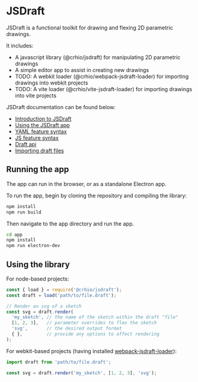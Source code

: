 # JSDraft

JSDraft is a functional toolkit for drawing and flexing 2D parametric drawings.

It includes:
- A javascript library (@crhio/jsdraft) for manipulating 2D parametric drawings
- A simple editor app to assist in creating new drawings
- TODO: A webkit loader (@crhio/webpack-jsdraft-loader) for importing drawings into webkit projects
- TODO: A vite loader (@crhio/vite-jsdraft-loader) for importing drawings into vite projects


JSDraft documentation can be found below:

* [Introduction to JSDraft](documentation/introduction.md)
* [Using the JSDraft app](documentation/app.md)
* [YAML feature syntax](documentation/yaml-syntax.md)
* [JS feature syntax](documentation/js-syntax.md)
* [Draft api](documentation/api.md)
* [Importing draft files](documentation/importing.md)

## Running the app

The app can run in the browser, or as a standalone Electron app.

To run the app, begin by cloning the repository and compiling the library:
```bash
npm install
npm run build
```

Then navigate to the app directory and run the app.
```bash
cd app
npm install
npm run electron-dev
```

## Using the library

For node-based projects:
```js
const { load } = require('@crhio/jsdraft');
const draft = load('path/to/file.draft');

// Render an svg of a sketch
const svg = draft.render(
  'my_sketch', // the name of the sketch within the draft "file"
  [1, 2, 3],   // parameter overrides to flex the sketch
  'svg',       // the desired output format
  { },         // provide any options to affect rendering
);
```

For webkit-based projects (having installed [webpack-jsdraft-loader](documentation/importing.md)):
```js
import draft from 'path/to/file.draft';

const svg = draft.render('my_sketch', [1, 2, 3], 'svg');
```
